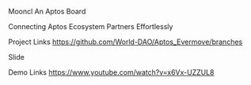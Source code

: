 Mooncl
An Aptos Board

Connecting Aptos Ecosystem Partners Effortlessly

Project Links
https://github.com/World-DAO/Aptos_Evermove/branches

Slide


Demo Links
https://www.youtube.com/watch?v=x6Vx-UZZUL8
